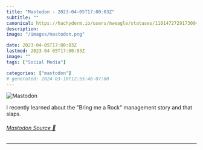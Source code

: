 ```yaml
---
title: "Mastodon - 2023-04-05T17:00:03Z"
subtitle: ""
canonical: https://hachyderm.io/users/mweagle/statuses/110147272917309479
description:
image: "/images/mastodon.png"

date: 2023-04-05T17:00:03Z
lastmod: 2023-04-05T17:00:03Z
image: ""
tags: ["Social Media"]

categories: ["mastodon"]
# generated: 2024-03-10T12:55:46-07:00
---
```

![Mastodon](/images/mastodon.png)

<p>I recently learned about the &quot;Bring me a Rock&quot; management story  and that slaps.</p>


###### [Mastodon Source 🐘](https://hachyderm.io/@mweagle/110147272917309479)

___
